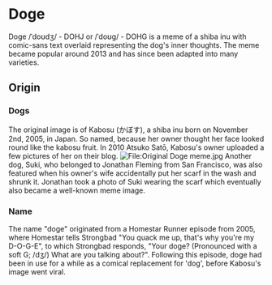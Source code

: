 # Doge

Doge /ˈdoʊdʒ/ - DOHJ or /ˈdoʊɡ/ - DOHG is a meme of a shiba inu with comic-sans text overlaid representing the dog's inner thoughts. The meme became popular around 2013 and has since been adapted into many varieties.

## Origin
### Dogs
The original image is of Kabosu (かぼす), a shiba inu born on November 2nd, 2005, in Japan. So named, because her owner thought her face looked round like the kabosu fruit. In 2010 Atsuko Satō, Kabosu's owner uploaded a few pictures of her on their blog.
![File:Original Doge meme.jpg](https://upload.wikimedia.org/wikipedia/en/5/5f/Original_Doge_meme.jpg)
Another dog, Suki, who belonged to Jonathan Fleming from San Francisco, was also featured when his owner's wife accidentally put her scarf in the wash and shrunk it. Jonathan took a photo of Suki wearing the scarf which eventually also became a well-known meme image.
### Name
The name "doge" originated from a Homestar Runner episode from 2005, where Homestar tells Strongbad "You quack me up, that's why you're my D-O-G-E", to which Strongbad responds, "Your doge? (Pronounced with a soft G; /dʒ/) What are you talking about?".
Following this episode, doge had been in use for a while as a comical replacement for 'dog', before Kabosu's image went viral.